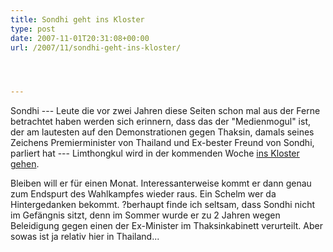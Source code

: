 ```yaml
---
title: Sondhi geht ins Kloster
type: post
date: 2007-11-01T20:31:08+00:00
url: /2007/11/sondhi-geht-ins-kloster/




---
```

Sondhi --- Leute die vor zwei Jahren diese Seiten schon mal aus der Ferne betrachtet haben werden sich erinnern, dass das der "Medienmogul" ist, der am lautesten auf den Demonstrationen gegen Thaksin, damals seines Zeichens Premierminister von Thailand und Ex-bester Freund von Sondhi, parliert hat --- Limthongkul wird in der kommenden Woche [ins Kloster gehen][1].

Bleiben will er für einen Monat. Interessanterweise kommt er dann genau zum Endspurt des Wahlkampfes wieder raus. Ein Schelm wer da Hintergedanken bekommt. ?berhaupt finde ich seltsam, dass Sondhi nicht im Gefängnis sitzt, denn im Sommer wurde er zu 2 Jahren wegen Beleidigung gegen einen der Ex-Minister im Thaksinkabinett verurteilt. Aber sowas ist ja relativ hier in Thailand...

 [1]: http://www.nationmultimedia.com/breakingnews/read.php?newsid=30054512
